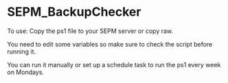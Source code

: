 # SEPM_BackupChecker

To use:
Copy the ps1 file to your SEPM server or copy raw.

You need to edit some variables so make sure to check the script before running it.

You can run it manually or set up a schedule task to run the ps1 every week on Mondays.
